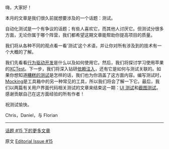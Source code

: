 嗨，大家好！  

本月的文章是我们很久前就想要涉及的一个话题：测试。  

自动化测试是一个有争议的话题；有些人喜欢它，而其他人讨厌它。但测试分很多方面，无论你属于哪个阵营，我们都希望这期文章能帮助你提高项目的质量。 

我们将从各种不同的观点看一看’测试’这个术语，并让你对所有涉及到的技术有一个大概的了解。  

我们先看看[行为驱动开发][1]是什么以及如何使用它。然后，我们将探讨学习使用苹果的[XCTest][2]。下一步，我们将深入钻研[依赖注入][3]，还有它是如何与测试关联的。如果你想知道[糟糕的测试][4]是怎样的话，我们也为你涵盖了这方面内容。编写测试时，[Mocking][5]是工具箱中的另一种常见的工具，所以我们将会了解一下它。最后，我们以两篇有关用户界面代码相关测试的文章来结束这一期：[UI 测试][6]和[截图测试][7]。感谢贡献自己在这方面经验的所有作者！  

祝测试愉快。  

Chris，Daniel，与 Florian  

--- 

[话题 #15 下的更多文章](http://objccn.io/issue-15)

原文 [Editorial Issue #15](http://www.objc.io/issue-15/editorial.html)

[1]: http://objccn.io/issue-15-1/
[2]: http://objccn.io/issue-15-2/
[3]: http://objccn.io/issue-15-3/
[4]: http://objccn.io/issue-15-4/
[5]: http://objccn.io/issue-15-5/
[6]: http://objccn.io/issue-15-6/
[7]: http://objccn.io/issue-15-7/
